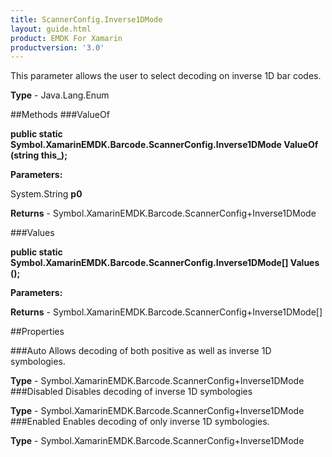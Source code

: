 ```yaml
---
title: ScannerConfig.Inverse1DMode
layout: guide.html
product: EMDK For Xamarin 
productversion: '3.0' 
---
```

This parameter allows the user to select decoding on inverse 1D bar codes.

**Type** - Java.Lang.Enum

##Methods
###ValueOf

**public static Symbol.XamarinEMDK.Barcode.ScannerConfig.Inverse1DMode ValueOf (string this_);**


        

**Parameters:**

System.String **p0** 

**Returns** - Symbol.XamarinEMDK.Barcode.ScannerConfig+Inverse1DMode

###Values

**public static Symbol.XamarinEMDK.Barcode.ScannerConfig.Inverse1DMode[] Values ();**


        

**Parameters:**

**Returns** - Symbol.XamarinEMDK.Barcode.ScannerConfig+Inverse1DMode[]

##Properties

###Auto
Allows decoding of both positive as well as inverse 1D symbologies.

**Type** - Symbol.XamarinEMDK.Barcode.ScannerConfig+Inverse1DMode
###Disabled
Disables decoding of inverse 1D symbologies

**Type** - Symbol.XamarinEMDK.Barcode.ScannerConfig+Inverse1DMode
###Enabled
Enables decoding of only inverse 1D symbologies.

**Type** - Symbol.XamarinEMDK.Barcode.ScannerConfig+Inverse1DMode
